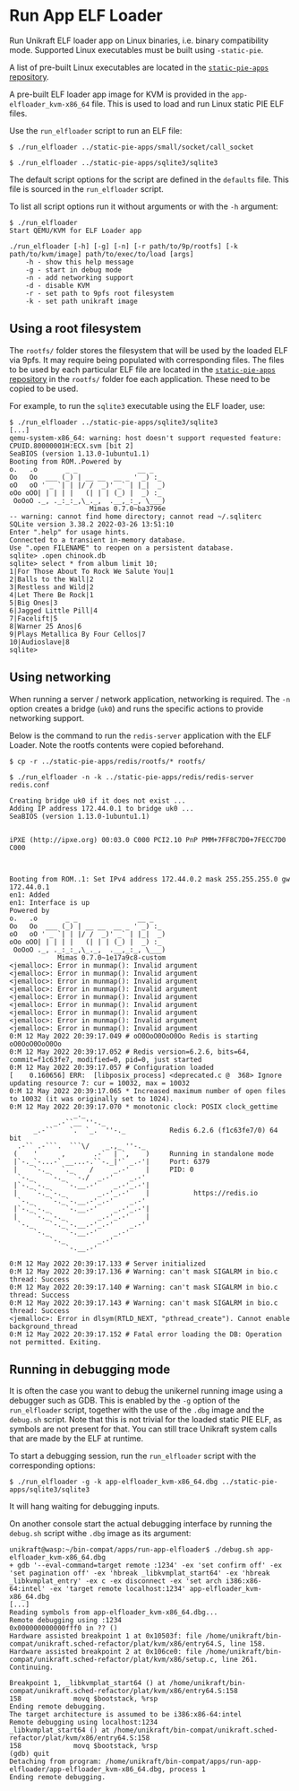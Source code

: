 # Run App ELF Loader

Run Unikraft ELF loader app on Linux binaries, i.e. binary compatibility mode.
Supported Linux executables must be built using `-static-pie`.

A list of pre-built Linux executables are located in the [`static-pie-apps` repository](https://github.com/unikraft/static-pie-apps).

A pre-built ELF loader app image for KVM is provided in the `app-elfloader_kvm-x86_64` file.
This is used to load and run Linux static PIE ELF files.

Use the `run_elfloader` script to run an ELF file:

```
$ ./run_elfloader ../static-pie-apps/small/socket/call_socket

$ ./run_elfloader ../static-pie-apps/sqlite3/sqlite3
```

The default script options for the script are defined in the `defaults` file.
This file is sourced in the `run_elfloader` script.

To list all script options run it without arguments or with the `-h` argument:

```
$ ./run_elfloader
Start QEMU/KVM for ELF Loader app

./run_elfloader [-h] [-g] [-n] [-r path/to/9p/rootfs] [-k path/to/kvm/image] path/to/exec/to/load [args]
    -h - show this help message
    -g - start in debug mode
    -n - add networking support
    -d - disable KVM
    -r - set path to 9pfs root filesystem
    -k - set path unikraft image
```

## Using a root filesystem

The `rootfs/` folder stores the filesystem that will be used by the loaded ELF via 9pfs.
It may require being populated with corresponding files.
The files to be used by each particular ELF file are located in the [`static-pie-apps` repository](https://github.com/unikraft/static-pie-apps) in the `rootfs/` folder foe each application.
These need to be copied to be used.

For example, to run the `sqlite3` executable using the ELF loader, use:

```
$ ./run_elfloader ../static-pie-apps/sqlite3/sqlite3
[...]
qemu-system-x86_64: warning: host doesn't support requested feature: CPUID.80000001H:ECX.svm [bit 2]
SeaBIOS (version 1.13.0-1ubuntu1.1)
Booting from ROM..Powered by
o.   .o       _ _               __ _
Oo   Oo  ___ (_) | __ __  __ _ ' _) :_
oO   oO ' _ `| | |/ /  _)' _` | |_|  _)
oOo oOO| | | | |   (| | | (_) |  _) :_
 OoOoO ._, ._:_:_,\_._,  .__,_:_, \___)
                    Mimas 0.7.0~ba3796e
-- warning: cannot find home directory; cannot read ~/.sqliterc
SQLite version 3.38.2 2022-03-26 13:51:10
Enter ".help" for usage hints.
Connected to a transient in-memory database.
Use ".open FILENAME" to reopen on a persistent database.
sqlite> .open chinook.db
sqlite> select * from album limit 10;
1|For Those About To Rock We Salute You|1
2|Balls to the Wall|2
3|Restless and Wild|2
4|Let There Be Rock|1
5|Big Ones|3
6|Jagged Little Pill|4
7|Facelift|5
8|Warner 25 Anos|6
9|Plays Metallica By Four Cellos|7
10|Audioslave|8
sqlite>
```

## Using networking

When running a server / network application, networking is required.
The `-n` option creates a bridge (`uk0`) and runs the specific actions to provide networking support.

Below is the command to run the `redis-server` application with the ELF Loader.
Note the rootfs contents were copied beforehand.

```
$ cp -r ../static-pie-apps/redis/rootfs/* rootfs/

$ ./run_elfloader -n -k ../static-pie-apps/redis/redis-server redis.conf

Creating bridge uk0 if it does not exist ...
Adding IP address 172.44.0.1 to bridge uk0 ...
SeaBIOS (version 1.13.0-1ubuntu1.1)


iPXE (http://ipxe.org) 00:03.0 C000 PCI2.10 PnP PMM+7FF8C7D0+7FECC7D0 C000



Booting from ROM..1: Set IPv4 address 172.44.0.2 mask 255.255.255.0 gw 172.44.0.1
en1: Added
en1: Interface is up
Powered by
o.   .o       _ _               __ _
Oo   Oo  ___ (_) | __ __  __ _ ' _) :_
oO   oO ' _ `| | |/ /  _)' _` | |_|  _)
oOo oOO| | | | |   (| | | (_) |  _) :_
 OoOoO ._, ._:_:_,\_._,  .__,_:_, \___)
            Mimas 0.7.0~1e17a9c8-custom
<jemalloc>: Error in munmap(): Invalid argument
<jemalloc>: Error in munmap(): Invalid argument
<jemalloc>: Error in munmap(): Invalid argument
<jemalloc>: Error in munmap(): Invalid argument
<jemalloc>: Error in munmap(): Invalid argument
<jemalloc>: Error in munmap(): Invalid argument
<jemalloc>: Error in munmap(): Invalid argument
<jemalloc>: Error in munmap(): Invalid argument
<jemalloc>: Error in munmap(): Invalid argument
0:M 12 May 2022 20:39:17.049 # oO0OoO0OoO0Oo Redis is starting oO0OoO0OoO0Oo
0:M 12 May 2022 20:39:17.052 # Redis version=6.2.6, bits=64, commit=f1c63fe7, modified=0, pid=0, just started
0:M 12 May 2022 20:39:17.057 # Configuration loaded
[    0.160656] ERR:  [libposix_process] <deprecated.c @  368> Ignore updating resource 7: cur = 10032, max = 10032
0:M 12 May 2022 20:39:17.065 * Increased maximum number of open files to 10032 (it was originally set to 1024).
0:M 12 May 2022 20:39:17.070 * monotonic clock: POSIX clock_gettime
                _._
           _.-``__ ''-._
      _.-``    `.  `_.  ''-._           Redis 6.2.6 (f1c63fe7/0) 64 bit
  .-`` .-```.  ```\/    _.,_ ''-._
 (    '      ,       .-`  | `,    )     Running in standalone mode
 |`-._`-...-` __...-.``-._|'` _.-'|     Port: 6379
 |    `-._   `._    /     _.-'    |     PID: 0
  `-._    `-._  `-./  _.-'    _.-'
 |`-._`-._    `-.__.-'    _.-'_.-'|
 |    `-._`-._        _.-'_.-'    |           https://redis.io
  `-._    `-._`-.__.-'_.-'    _.-'
 |`-._`-._    `-.__.-'    _.-'_.-'|
 |    `-._`-._        _.-'_.-'    |
  `-._    `-._`-.__.-'_.-'    _.-'
      `-._    `-.__.-'    _.-'
          `-._        _.-'
              `-.__.-'

0:M 12 May 2022 20:39:17.133 # Server initialized
0:M 12 May 2022 20:39:17.136 # Warning: can't mask SIGALRM in bio.c thread: Success
0:M 12 May 2022 20:39:17.140 # Warning: can't mask SIGALRM in bio.c thread: Success
0:M 12 May 2022 20:39:17.143 # Warning: can't mask SIGALRM in bio.c thread: Success
<jemalloc>: Error in dlsym(RTLD_NEXT, "pthread_create"). Cannot enable background_thread
0:M 12 May 2022 20:39:17.152 # Fatal error loading the DB: Operation not permitted. Exiting.
```

## Running in debugging mode

It is often the case you want to debug the unikernel running image using a debugger such as GDB.
This is enabled by the `-g` option of the `run_elfloader` script, together with the use of the `.dbg` image and the `debug.sh` script.
Note that this is not trivial for the loaded static PIE ELF, as symbols are not present for that.
You can still trace Unikraft system calls that are made by the ELF at runtime.

To start a debugging session, run the `run_elfloader` script with the corresponding options:

```
$ ./run_elfloader -g -k app-elfloader_kvm-x86_64.dbg ../static-pie-apps/sqlite3/sqlite3
```

It will hang waiting for debugging inputs.

On another console start the actual debugging interface by running the `debug.sh` script withe `.dbg` image as its argument:

```
unikraft@wasp:~/bin-compat/apps/run-app-elfloader$ ./debug.sh app-elfloader_kvm-x86_64.dbg 
+ gdb '--eval-command=target remote :1234' -ex 'set confirm off' -ex 'set pagination off' -ex 'hbreak _libkvmplat_start64' -ex 'hbreak _libkvmplat_entry' -ex c -ex disconnect -ex 'set arch i386:x86-64:intel' -ex 'target remote localhost:1234' app-elfloader_kvm-x86_64.dbg
[...]
Reading symbols from app-elfloader_kvm-x86_64.dbg...
Remote debugging using :1234
0x000000000000fff0 in ?? ()
Hardware assisted breakpoint 1 at 0x10503f: file /home/unikraft/bin-compat/unikraft.sched-refactor/plat/kvm/x86/entry64.S, line 158.
Hardware assisted breakpoint 2 at 0x106ce0: file /home/unikraft/bin-compat/unikraft.sched-refactor/plat/kvm/x86/setup.c, line 261.
Continuing.

Breakpoint 1, _libkvmplat_start64 () at /home/unikraft/bin-compat/unikraft.sched-refactor/plat/kvm/x86/entry64.S:158
158             movq $bootstack, %rsp
Ending remote debugging.
The target architecture is assumed to be i386:x86-64:intel
Remote debugging using localhost:1234
_libkvmplat_start64 () at /home/unikraft/bin-compat/unikraft.sched-refactor/plat/kvm/x86/entry64.S:158
158             movq $bootstack, %rsp
(gdb) quit
Detaching from program: /home/unikraft/bin-compat/apps/run-app-elfloader/app-elfloader_kvm-x86_64.dbg, process 1
Ending remote debugging.
```
